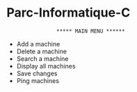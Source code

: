 # Parc-Informatique-C
                    ***** MAIN MENU ******
- Add a machine
- Delete a machine
- Search a machine
- Display all machines
- Save changes
- Ping machines

